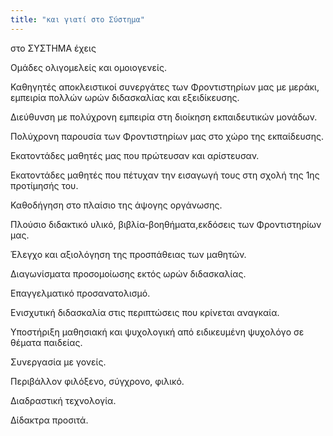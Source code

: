 ```yaml
---
title: "και γιατί στο Σύστημα"
---
```


στο  ΣΥΣΤΗΜΑ έχεις

Ομάδες ολιγομελείς και ομοιογενείς.

Καθηγητές αποκλειστικοί συνεργάτες των Φροντιστηρίων μας με μεράκι, εμπειρία πολλών ωρών  διδασκαλίας και εξειδίκευσης.

Διεύθυνση με πολύχρονη εμπειρία στη διοίκηση εκπαιδευτικών μονάδων.

Πολύχρονη παρουσία των Φροντιστηρίων μας στο χώρο της εκπαίδευσης.

Εκατοντάδες μαθητές μας που πρώτευσαν και αρίστευσαν.

Εκατοντάδες μαθητές που πέτυχαν την  εισαγωγή τους στη σχολή της 1ης προτίμησής του.

Καθοδήγηση στο πλαίσιο της άψογης οργάνωσης.

Πλούσιο διδακτικό υλικό, βιβλία-βοηθήματα,εκδόσεις των Φροντιστηρίων μας.

Έλεγχο και αξιολόγηση της προσπάθειας των μαθητών.

Διαγωνίσματα προσομοίωσης εκτός ωρών διδασκαλίας.

Επαγγελματικό προσανατολισμό.

Ενισχυτική διδασκαλία στις περιπτώσεις που κρίνεται αναγκαία.

Υποστήριξη μαθησιακή και ψυχολογική από ειδικευμένη ψυχολόγο σε θέματα παιδείας.

Συνεργασία με γονείς.

Περιβάλλον φιλόξενο, σύγχρονο, φιλικό.

Διαδραστική τεχνολογία.

Δίδακτρα προσιτά.
